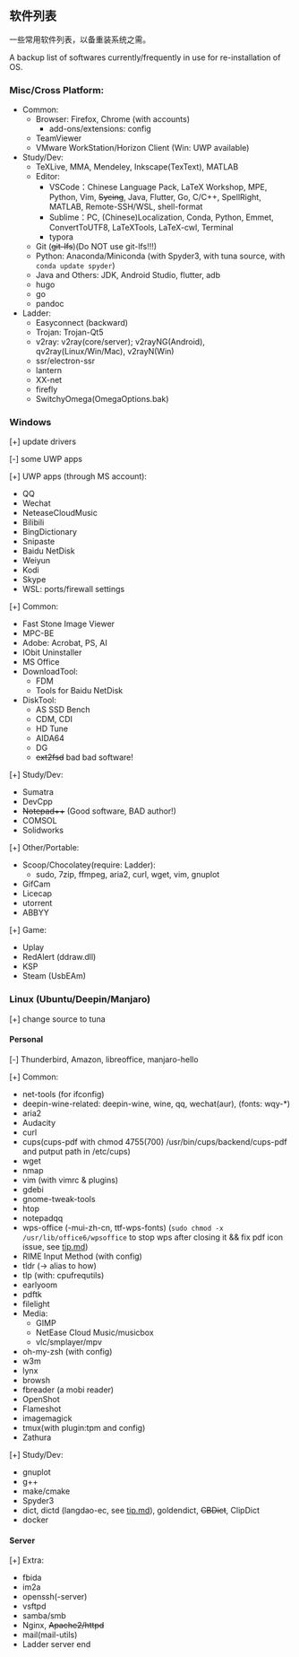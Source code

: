 ## 软件列表
一些常用软件列表，以备重装系统之需。

A backup list of softwares currently/frequently in use for re-installation of OS.

### Misc/Cross Platform: 
   - Common:
      - Browser: Firefox, Chrome (with accounts)
         - add-ons/extensions: config
      - TeamViewer
      - VMware WorkStation/Horizon Client (Win: UWP available)
   - Study/Dev: 
      - TeXLive, MMA, Mendeley, Inkscape(TexText), MATLAB
      - Editor: 
         - VSCode：Chinese Language Pack, LaTeX Workshop, MPE, Python, Vim, ~~Sycing~~, Java, Flutter, Go, C/C++, SpellRight, MATLAB, Remote-SSH/WSL, shell-format
         - Sublime：PC, (Chinese)Localization, Conda, Python, Emmet, ConvertToUTF8, LaTeXTools, LaTeX-cwl, Terminal
         - typora
      - Git (~~git-lfs~~)(Do NOT use git-lfs!!!)
      - Python: Anaconda/Miniconda (with Spyder3, with tuna source, with `` conda update spyder ``)
      - Java and Others: JDK, Android Studio, flutter, adb
      - hugo
      - go
      - pandoc
   - Ladder: 
      - Easyconnect (backward)
      - Trojan: Trojan-Qt5
      - v2ray: v2ray(core/server); v2rayNG(Android), qv2ray(Linux/Win/Mac), v2rayN(Win)
      - ssr/electron-ssr
      - lantern
      - XX-net
      - firefly
      - SwitchyOmega(OmegaOptions.bak)

### Windows
[+] update drivers

[-] some UWP apps

[+] UWP apps (through MS account): 
   - QQ
   - Wechat
   - NeteaseCloudMusic
   - Bilibili
   - BingDictionary
   - Snipaste
   - Baidu NetDisk
   - Weiyun
   - Kodi
   - Skype
   - WSL: ports/firewall settings

[+] Common: 
   - Fast Stone Image Viewer
   - MPC-BE
   - Adobe: Acrobat, PS, AI
   - IObit Uninstaller
   - MS Office
   - DownloadTool: 
      - FDM
      - Tools for Baidu NetDisk
   - DiskTool:
      - AS SSD Bench
      - CDM, CDI
      - HD Tune
      - AIDA64
      - DG
      - ~~ext2fsd~~ bad bad software!

[+] Study/Dev: 
   - Sumatra
   - DevCpp
   - ~~Notepad++~~ (Good software, BAD author!)
   - COMSOL
   - Solidworks

[+] Other/Portable: 
   - Scoop/Chocolatey(require: Ladder): 
      - sudo, 7zip, ffmpeg, aria2, curl, wget, vim, gnuplot
   - GifCam
   - Licecap
   - utorrent
   - ABBYY

[+] Game: 
   - Uplay
   - RedAlert (ddraw.dll)
   - KSP
   - Steam (UsbEAm)

### Linux (Ubuntu/Deepin/Manjaro)
[+] change source to tuna

#### Personal
[-] Thunderbird, Amazon, libreoffice, manjaro-hello

[+] Common: 
   - net-tools (for ifconfig)
   - deepin-wine-related: deepin-wine, wine, qq, wechat(aur), (fonts: wqy-\*)
   - aria2
   - Audacity
   - curl
   - cups(cups-pdf with chmod 4755(700) /usr/bin/cups/backend/cups-pdf and putput path in /etc/cups)
   - wget
   - nmap
   - vim (with vimrc & plugins)
   - gdebi
   - gnome-tweak-tools
   - htop
   - notepadqq
   - wps-office (-mui-zh-cn, ttf-wps-fonts) (`` sudo chmod -x /usr/lib/office6/wpsoffice `` to stop wps after closing it && fix pdf icon issue, see [tip.md](tip.md))
   - RIME Input Method (with config)
   - tldr (-> alias to how)
   - tlp (with: cpufrequtils)
   - earlyoom
   - pdftk
   - filelight
   - Media: 
      - GIMP
      - NetEase Cloud Music/musicbox
      - vlc/smplayer/mpv
   - oh-my-zsh (with config)
   - w3m
   - lynx
   - browsh
   - fbreader (a mobi reader)
   - OpenShot
   - Flameshot
   - imagemagick
   - tmux(with plugin:tpm and config)
   - Zathura

[+] Study/Dev: 
   - gnuplot
   - g++
   - make/cmake
   - Spyder3
   - dict, dictd (langdao-ec, see [tip.md](tip.md)), goldendict, ~~CBDict~~, ClipDict
   - docker 

#### Server
[+] Extra: 
   - fbida
   - im2a
   - openssh(-server)
   - vsftpd
   - samba/smb
   - Nginx, ~~Apache2/httpd~~
   - mail(mail-utils)
   - Ladder server end
